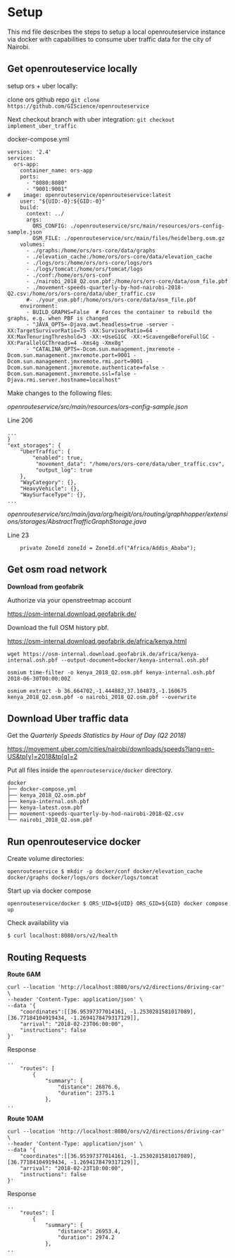 # Setup

This md file describes the steps to setup a local openrouteservice instance via docker with capabilities to consume uber traffic data for the city of Nairobi.

## Get openrouteservice locally

setup ors + uber locally:

clone ors github repo `git clone https://github.com/GIScience/openrouteservice`

Next checkout branch with uber integration: `git checkout implement_uber_traffic`

docker-compose.yml

```
version: '2.4'
services:
  ors-app:
    container_name: ors-app
    ports:
      - "8080:8080"
      - "9001:9001"
#    image: openrouteservice/openrouteservice:latest
    user: "${UID:-0}:${GID:-0}"
    build:
      context: ../
      args:
        ORS_CONFIG: ./openrouteservice/src/main/resources/ors-config-sample.json
        OSM_FILE: ./openrouteservice/src/main/files/heidelberg.osm.gz
    volumes:
      - ./graphs:/home/ors/ors-core/data/graphs
      - ./elevation_cache:/home/ors/ors-core/data/elevation_cache
      - ./logs/ors:/home/ors/ors-core/logs/ors
      - ./logs/tomcat:/home/ors/tomcat/logs
      - ./conf:/home/ors/ors-conf
      - ./nairobi_2018_Q2.osm.pbf:/home/ors/ors-core/data/osm_file.pbf
      - ./movement-speeds-quarterly-by-hod-nairobi-2018-Q2.csv:/home/ors/ors-core/data/uber_traffic.csv
      #- ./your_osm.pbf:/home/ors/ors-core/data/osm_file.pbf
    environment:
      - BUILD_GRAPHS=False  # Forces the container to rebuild the graphs, e.g. when PBF is changed
      - "JAVA_OPTS=-Djava.awt.headless=true -server -XX:TargetSurvivorRatio=75 -XX:SurvivorRatio=64 -XX:MaxTenuringThreshold=3 -XX:+UseG1GC -XX:+ScavengeBeforeFullGC -XX:ParallelGCThreads=4 -Xms4g -Xmx8g"
      - "CATALINA_OPTS=-Dcom.sun.management.jmxremote -Dcom.sun.management.jmxremote.port=9001 -Dcom.sun.management.jmxremote.rmi.port=9001 -Dcom.sun.management.jmxremote.authenticate=false -Dcom.sun.management.jmxremote.ssl=false -Djava.rmi.server.hostname=localhost"
```

Make changes to the following files:

_openrouteservice/src/main/resources/ors-config-sample.json_

Line 206

```
...
}
"ext_storages": {
    "UberTraffic": {
        "enabled": true,
         "movement_data": "/home/ors/ors-core/data/uber_traffic.csv",
         "output_log": true
    },
    "WayCategory": {},
    "HeavyVehicle": {},
    "WaySurfaceType": {},
...
```

_openrouteservice/src/main/java/org/heigit/ors/routing/graphhopper/extensions/storages/AbstractTrafficGraphStorage.java_

Line 23

```
    private ZoneId zoneId = ZoneId.of("Africa/Addis_Ababa");
```


## Get osm road network

**Download from geofabrik**

Authorize via your openstreetmap account

https://osm-internal.download.geofabrik.de/

Download the full OSM history pbf.

https://osm-internal.download.geofabrik.de/africa/kenya.html

`wget https://osm-internal.download.geofabrik.de/africa/kenya-internal.osh.pbf --output-document=docker/kenya-internal.osh.pbf`

`osmium time-filter -o kenya_2018_Q2.osm.pbf kenya-internal.osh.pbf 2018-06-30T00:00:00Z`

`osmium extract -b 36.664702,-1.444882,37.104873,-1.160675 kenya_2018_Q2.osm.pbf -o nairobi_2018_Q2.osm.pbf --overwrite`



## Download Uber traffic data 

Get the _Quarterly Speeds Statistics by Hour of Day (Q2 2018)_

https://movement.uber.com/cities/nairobi/downloads/speeds?lang=en-US&tp[y]=2018&tp[q]=2


Put all files inside the `openrouteservice/docker` directory.

```
docker
├── docker-compose.yml
├── kenya_2018_Q2.osm.pbf
├── kenya-internal.osh.pbf
├── kenya-latest.osm.pbf
├── movement-speeds-quarterly-by-hod-nairobi-2018-Q2.csv
└── nairobi_2018_Q2.osm.pbf
```

## Run openrouteservice docker 

Create volume directories:

```
openrouteservice $ mkdir -p docker/conf docker/elevation_cache docker/graphs docker/logs/ors docker/logs/tomcat
```

Start up via docker compose

```
openrouteservice/docker $ ORS_UID=${UID} ORS_GID=${GID} docker compose up
```


Check availability via

```
$ curl localhost:8080/ors/v2/health
```

## Routing Requests

**Route 6AM**

```
curl --location 'http://localhost:8080/ors/v2/directions/driving-car' \
--header 'Content-Type: application/json' \
--data '{
    "coordinates":[[36.95397377014161, -1.2530281581017089],[36.77184104919434, -1.2694178479317129]],
    "arrival": "2018-02-23T06:00:00",
    "instructions": false
}'
```

Response

```
..
    "routes": [
        {
            "summary": {
                "distance": 26876.6,
                "duration": 2375.1
            },
..
```


**Route 10AM**

```
curl --location 'http://localhost:8080/ors/v2/directions/driving-car' \
--header 'Content-Type: application/json' \
--data '{
    "coordinates":[[36.95397377014161, -1.2530281581017089],[36.77184104919434, -1.2694178479317129]],
    "arrival": "2018-02-23T10:00:00",
    "instructions": false
}'
```

Response

```
..
    "routes": [
        {
            "summary": {
                "distance": 26953.4,
                "duration": 2974.2
            },
..
```




